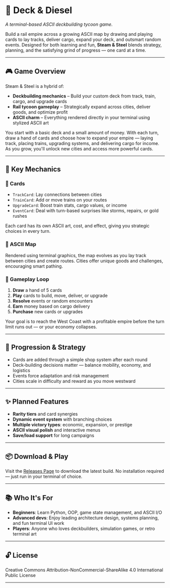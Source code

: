 # 🚂 Deck & Diesel

_A terminal-based ASCII deckbuilding tycoon game._

Build a rail empire across a growing ASCII map by drawing and playing cards to lay tracks, deliver cargo, expand your deck, and outsmart random events. Designed for both learning and fun, **Steam & Steel** blends strategy, planning, and the satisfying grind of progress — one card at a time.

---

## 🎮 Game Overview

Steam & Steel is a hybrid of:
- **Deckbuilding mechanics** – Build your custom deck from track, train, cargo, and upgrade cards
- **Rail tycoon gameplay** – Strategically expand across cities, deliver goods, and optimize profit
- **ASCII charm** – Everything rendered directly in your terminal using stylized ASCII art

You start with a basic deck and a small amount of money. With each turn, draw a hand of cards and choose how to expand your empire — laying track, placing trains, upgrading systems, and delivering cargo for income. As you grow, you'll unlock new cities and access more powerful cards.

---

## 🧩 Key Mechanics

### 🔹 Cards
- `TrackCard`: Lay connections between cities
- `TrainCard`: Add or move trains on your routes
- `UpgradeCard`: Boost train stats, cargo values, or income
- `EventCard`: Deal with turn-based surprises like storms, repairs, or gold rushes

Each card has its own ASCII art, cost, and effect, giving you strategic choices in every turn.

### 🔹 ASCII Map
Rendered using terminal graphics, the map evolves as you lay track between cities and create routes. Cities offer unique goods and challenges, encouraging smart pathing.


### 🔹 Gameplay Loop
1. **Draw** a hand of 5 cards
2. **Play** cards to build, move, deliver, or upgrade
3. **Resolve** events or random encounters
4. **Earn** money based on cargo delivery
5. **Purchase** new cards or upgrades

Your goal is to reach the West Coast with a profitable empire before the turn limit runs out — or your economy collapses.

---

## 🎯 Progression & Strategy

- Cards are added through a simple shop system after each round
- Deck-building decisions matter — balance mobility, economy, and logistics
- Events force adaptation and risk management
- Cities scale in difficulty and reward as you move westward

---

## ✨ Planned Features
- **Rarity tiers** and card synergies
- **Dynamic event system** with branching choices
- **Multiple victory types**: economic, expansion, or prestige
- **ASCII visual polish** and interactive menus
- **Save/load support** for long campaigns

---

## 📦 Download & Play

Visit the [Releases Page](https://example.com) to download the latest build. No installation required — just run in your terminal of choice.

---

## 📚 Who It's For

- **Beginners**: Learn Python, OOP, game state management, and ASCII I/O
- **Advanced devs**: Enjoy leading architecture design, systems planning, and fun terminal UI work
- **Players**: Anyone who loves deckbuilders, simulation games, or retro terminal art

---

## 🔓 License

Creative Commons Attribution-NonCommercial-ShareAlike 4.0 International Public License

---